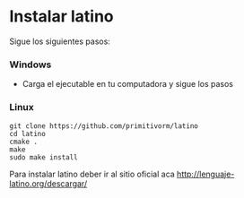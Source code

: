# Instalar latino
Sigue los siguientes pasos:


### Windows

* Carga el ejecutable en tu computadora y sigue los pasos 

### Linux
```
git clone https://github.com/primitivorm/latino
cd latino
cmake .
make
sudo make install
```


Para instalar latino deber ir al sitio oficial aca http://lenguaje-latino.org/descargar/

